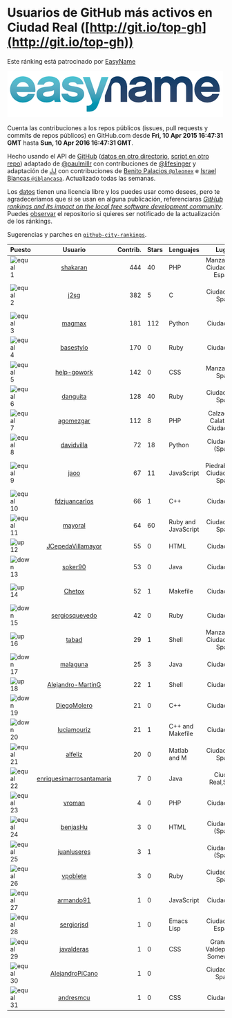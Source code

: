 
# Usuarios de GitHub más activos en Ciudad Real ([http://git.io/top-gh](http://git.io/top-gh))



Este ránking está patrocinado por [EasyName](https://www.easyname.com/es)

<a href='https://www.easyname.com/es'><img src='https://raw.githubusercontent.com/JJ/top-github-users-data/master/img/easyname_500px.png' alt='logo patrocinador'></a>


  Cuenta las contribuciones a los repos públicos (issues, pull requests y commits de repos públicos) en GitHub.com desde  **Fri, 10 Apr 2015 16:47:31 GMT** hasta **Sun, 10 Apr 2016 16:47:31 GMT**.

  Hecho usando el API de [GitHub](http://github.com) ([datos en otro directorio](https://github.com/JJ/top-github-users-data/tree/master/data), [script en otro repo](https://github.com/JJ/github-city-rankings/blob/master/get-city.coffee)) adaptado de [@paulmillr](https://github.com/paulmillr) con contribuciones de [@lifesinger](https://github.com/lifesinger) y adaptación de [JJ](http://jj.github.io) con contribuciones de [Benito Palacios `@pleonex`](http://github.com/pleonex) e [Israel Blancas `@iblancasa`](https://github.com/iblancasa). Actualizado todas las semanas.

  Los [datos](https://github.com/JJ/top-github-users-data/tree/master/data) tienen una licencia libre y los puedes usar como desees, pero te agradeceríamos que si se usan en alguna publicación, referenciaras [*GitHub rankings and its impact on the local free software development community*](https://thewinnower.com/papers/github-rankings-and-its-impact-on-the-local-free-software-development-community). Puedes [observar](https://github.com/JJ/top-github-users-data/subscription) el repositorio si quieres ser notificado de la actualización de los ránkings.

  Sugerencias y parches en [`github-city-rankings`](http://github.com/JJ/github-city-rankings).


| Puesto   |  Usuario  |Contrib.| Stars | Lenguajes   |      Lugar      |  Avatar  |
|----------|:---------:|-------:|-------|-------------|:---------------:|----------|
|![equal](https://raw.githubusercontent.com/JJ/github-city-rankings/master/img/equal.gif) 1 | [shakaran](https://github.com/shakaran) | 444 | 40 | PHP | Manzanares, Ciudad Real, España | <img src='https://avatars3.githubusercontent.com/u/14254?v=3&s=64' width="64" title='Ángel Guzmán Maeso'> |
|![equal](https://raw.githubusercontent.com/JJ/github-city-rankings/master/img/equal.gif) 2 | [j2sg](https://github.com/j2sg) | 382 | 5 | C | Ciudad Real, Spain | <img src='https://avatars0.githubusercontent.com/u/677220?v=3&s=64' width="64" title='Juan José Salazar García'> |
|![equal](https://raw.githubusercontent.com/JJ/github-city-rankings/master/img/equal.gif) 3 | [magmax](https://github.com/magmax) | 181 | 112 | Python | Ciudad Real | <img src='https://avatars0.githubusercontent.com/u/584026?v=3&s=64' width="64" title='Miguel Ángel García'> |
|![equal](https://raw.githubusercontent.com/JJ/github-city-rankings/master/img/equal.gif) 4 | [basestylo](https://github.com/basestylo) | 170 | 0 | Ruby | Ciudad Real | <img src='https://avatars2.githubusercontent.com/u/11503528?v=3&s=64' width="64" title='David Martin Garcia'> |
|![equal](https://raw.githubusercontent.com/JJ/github-city-rankings/master/img/equal.gif) 5 | [help-gowork](https://github.com/help-gowork) | 142 | 0 | CSS | Manzanares, Spain | <img src='https://avatars1.githubusercontent.com/u/13090983?v=3&s=64' width="64" title='GoWork'> |
|![equal](https://raw.githubusercontent.com/JJ/github-city-rankings/master/img/equal.gif) 6 | [danguita](https://github.com/danguita) | 128 | 40 | Ruby | Ciudad Real, Spain | <img src='https://avatars2.githubusercontent.com/u/126392?v=3&s=64' width="64" title='David Anguita'> |
|![equal](https://raw.githubusercontent.com/JJ/github-city-rankings/master/img/equal.gif) 7 | [agomezgar](https://github.com/agomezgar) | 112 | 8 | PHP | Calzada de Calatrava, Ciudad Real | <img src='https://avatars3.githubusercontent.com/u/11057399?v=3&s=64' width="64" title='Antonio Gómez'> |
|![equal](https://raw.githubusercontent.com/JJ/github-city-rankings/master/img/equal.gif) 8 | [davidvilla](https://github.com/davidvilla) | 72 | 18 | Python | Ciudad Real (Spain) | <img src='https://avatars1.githubusercontent.com/u/838459?v=3&s=64' width="64" title='David Villa Alises'> |
|![equal](https://raw.githubusercontent.com/JJ/github-city-rankings/master/img/equal.gif) 9 | [jaoo](https://github.com/jaoo) | 67 | 11 | JavaScript | Piedrabuena. Ciudad Real. Spain | <img src='https://avatars0.githubusercontent.com/u/690184?v=3&s=64' width="64" title='Jose Antonio Olivera Ortega'> |
|![equal](https://raw.githubusercontent.com/JJ/github-city-rankings/master/img/equal.gif) 10 | [fdzjuancarlos](https://github.com/fdzjuancarlos) | 66 | 1 | C++ | Ciudad Real | <img src='https://avatars0.githubusercontent.com/u/5560118?v=3&s=64' width="64" title=''> |
|![equal](https://raw.githubusercontent.com/JJ/github-city-rankings/master/img/equal.gif) 11 | [mayoral](https://github.com/mayoral) | 64 | 60 | Ruby and JavaScript | Ciudad Real, Spain | <img src='https://avatars3.githubusercontent.com/u/5371?v=3&s=64' width="64" title='Luis Mayoral'> |
|![up](https://raw.githubusercontent.com/JJ/github-city-rankings/master/img/up.gif) 12 | [JCepedaVillamayor](https://github.com/JCepedaVillamayor) | 55 | 0 | HTML | Ciudad Real | <img src='https://avatars3.githubusercontent.com/u/6491460?v=3&s=64' width="64" title='Jaime Cepeda'> |
|![down](https://raw.githubusercontent.com/JJ/github-city-rankings/master/img/down.gif) 13 | [soker90](https://github.com/soker90) | 53 | 0 | Java | Ciudad Real | <img src='https://avatars3.githubusercontent.com/u/8345188?v=3&s=64' width="64" title='Eduardo Parra'> |
|![up](https://raw.githubusercontent.com/JJ/github-city-rankings/master/img/up.gif) 14 | [Chetox](https://github.com/Chetox) | 52 | 1 | Makefile | Ciudad Real | <img src='https://avatars1.githubusercontent.com/u/6731364?v=3&s=64' width="64" title='Jose Alberto Granados'> |
|![down](https://raw.githubusercontent.com/JJ/github-city-rankings/master/img/down.gif) 15 | [sergiosquevedo](https://github.com/sergiosquevedo) | 42 | 0 | Ruby | Ciudad Real | <img src='https://avatars0.githubusercontent.com/u/1688176?v=3&s=64' width="64" title='Sergio Sánchez'> |
|![up](https://raw.githubusercontent.com/JJ/github-city-rankings/master/img/up.gif) 16 | [tabad](https://github.com/tabad) | 29 | 1 | Shell | Manzanares, Ciudad Real, Spain | <img src='https://avatars1.githubusercontent.com/u/2183103?v=3&s=64' width="64" title='Tomás Abad'> |
|![down](https://raw.githubusercontent.com/JJ/github-city-rankings/master/img/down.gif) 17 | [malaguna](https://github.com/malaguna) | 25 | 3 | Java | Ciudad Real | <img src='https://avatars0.githubusercontent.com/u/1560266?v=3&s=64' width="64" title='Miguel Ángel'> |
|![up](https://raw.githubusercontent.com/JJ/github-city-rankings/master/img/up.gif) 18 | [Alejandro-MartinG](https://github.com/Alejandro-MartinG) | 22 | 1 | Shell | Ciudad Real | <img src='https://avatars1.githubusercontent.com/u/14140693?v=3&s=64' width="64" title='Alejandro'> |
|![down](https://raw.githubusercontent.com/JJ/github-city-rankings/master/img/down.gif) 19 | [DiegoMolero](https://github.com/DiegoMolero) | 21 | 0 | C++ | Ciudad Real | <img src='https://avatars1.githubusercontent.com/u/1487064?v=3&s=400' width="64" title='Diego Molero Marin'> |
|![down](https://raw.githubusercontent.com/JJ/github-city-rankings/master/img/down.gif) 20 | [luciamouriz](https://github.com/luciamouriz) | 21 | 1 | C++ and Makefile | Ciudad Real | <img src='https://avatars3.githubusercontent.com/u/16280209?v=3&s=64' width="64" title='Lucia Sanchez'> |
|![equal](https://raw.githubusercontent.com/JJ/github-city-rankings/master/img/equal.gif) 21 | [alfeliz](https://github.com/alfeliz) | 20 | 0 | Matlab and M | Ciudad Real, Spain | <img src='https://avatars2.githubusercontent.com/u/6873020?v=3&s=64' width="64" title='Gonzalo Rodríguez Prieto'> |
|![equal](https://raw.githubusercontent.com/JJ/github-city-rankings/master/img/equal.gif) 22 | [enriquesimarrosantamaria](https://github.com/enriquesimarrosantamaria) | 7 | 0 | Java | Ciudad Real,Spain | <img src='https://avatars3.githubusercontent.com/u/15198291?v=3&s=64' width="64" title='Enrique Simarro Santamaría'> |
|![equal](https://raw.githubusercontent.com/JJ/github-city-rankings/master/img/equal.gif) 23 | [vroman](https://github.com/vroman) | 4 | 0 | PHP | Ciudad Real | <img src='https://avatars0.githubusercontent.com/u/45230?v=3&s=64' width="64" title='Víctor Román Archidona'> |
|![equal](https://raw.githubusercontent.com/JJ/github-city-rankings/master/img/equal.gif) 24 | [benjasHu](https://github.com/benjasHu) | 3 | 0 | HTML | Ciudad Real (Spain) | <img src='https://avatars1.githubusercontent.com/u/8950146?v=3&s=64' width="64" title='Benja Osuna'> |
|![equal](https://raw.githubusercontent.com/JJ/github-city-rankings/master/img/equal.gif) 25 | [juanluseres](https://github.com/juanluseres) | 3 | 1 |  | Ciudad Real (Spain) | <img src='https://avatars3.githubusercontent.com/u/11028079?v=3&s=64' width="64" title=''> |
|![equal](https://raw.githubusercontent.com/JJ/github-city-rankings/master/img/equal.gif) 26 | [vpoblete](https://github.com/vpoblete) | 3 | 0 | Ruby | Ciudad Real, Spain | <img src='https://avatars2.githubusercontent.com/u/2203544?v=3&s=64' width="64" title='vpoblete'> |
|![equal](https://raw.githubusercontent.com/JJ/github-city-rankings/master/img/equal.gif) 27 | [armando91](https://github.com/armando91) | 1 | 0 | JavaScript | Ciudad Real | <img src='https://avatars0.githubusercontent.com/u/4728980?v=3&s=64' width="64" title='Armando Ferrero'> |
|![equal](https://raw.githubusercontent.com/JJ/github-city-rankings/master/img/equal.gif) 28 | [sergiorjsd](https://github.com/sergiorjsd) | 1 | 0 | Emacs Lisp | Ciudad Real, España | <img src='https://avatars3.githubusercontent.com/u/12546904?v=3&s=64' width="64" title='Sergio Rojas'> |
|![equal](https://raw.githubusercontent.com/JJ/github-city-rankings/master/img/equal.gif) 29 | [javalderas](https://github.com/javalderas) | 1 | 0 | CSS | Granada / Valdepeñas / Somewhere | <img src='https://avatars0.githubusercontent.com/u/12311029?v=3&s=64' width="64" title='Juan A'> |
|![equal](https://raw.githubusercontent.com/JJ/github-city-rankings/master/img/equal.gif) 30 | [AlejandroPiCano](https://github.com/AlejandroPiCano) | 1 | 0 |  | Ciudad Real, Spain. | <img src='https://avatars2.githubusercontent.com/u/7825407?v=3&s=64' width="64" title='Alejandro M. Pi Cano'> |
|![equal](https://raw.githubusercontent.com/JJ/github-city-rankings/master/img/equal.gif) 31 | [andresmcu](https://github.com/andresmcu) | 1 | 0 | CSS | Ciudad Real | <img src='https://avatars1.githubusercontent.com/u/7127924?v=3&s=64' width="64" title='Andrés Manrique'> |

